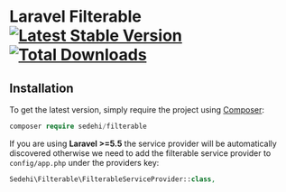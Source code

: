 # Laravel Filterable [![Latest Stable Version](https://poser.pugx.org/sedehi/filterable/v/stable)](https://packagist.org/packages/sedehi/filterable) [![Total Downloads](https://poser.pugx.org/sedehi/filterable/downloads)](https://packagist.org/packages/sedehi/filterable)


## Installation

To get the latest version, simply require the project using [Composer](https://getcomposer.org):

```php
composer require sedehi/filterable
```

If you are using **Laravel >=5.5** the service provider will be automatically discovered otherwise we need to add the filterable service provider to `config/app.php` under the providers key:

```php
Sedehi\Filterable\FilterableServiceProvider::class,
```
